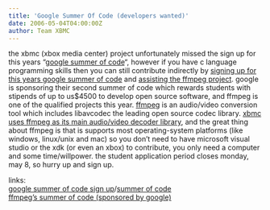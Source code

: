 ```yaml
---
title: 'Google Summer Of Code (developers wanted)'
date: 2006-05-04T04:00:00Z
author: Team XBMC
---
```

the xbmc (xbox media center) project unfortunately missed the sign up for this years “[google summer of code](https://developers.google.com/open-source/gsoc/2008/?csw=1)“, however if you have c language programming skills then you can still contribute indirectly by [signing up for this years google summer of code](http://code.google.com/soc/student_step1.html) and [assisting the ffmpeg project](https://wiki.multimedia.cx/index.php/Ffmpeg_summer_of_code). google is sponsoring their second summer of code which rewards students with stipends of up to us$4500 to develop open source software, and ffmpeg is one of the qualified projects this year. [ffmpeg](http://ffmpeg.sourceforge.net/index.php) is an audio/video conversion tool which includes libavcodec the leading open source codec library. [xbmc uses ffmpeg as its main audio/video decoder library](http://www.xboxmediaplayer.de/cgi-bin/forums/ikonboard.pl?act=st;f=4;t=1921), and the great thing about ffmpeg is that is supports most operating-system platforms (like windows, linux/unix and mac) so you don’t need to have microsoft visual studio or the xdk (or even an xbox) to contribute, you only need a computer and some time/willpower. the student application period closes monday, may 8, so hurry up and sign up.

 links:   
[google summer of code sign up](http://code.google.com/soc/student_step1.html)/[summer of code](https://developers.google.com/open-source/gsoc/?csw=1)  
[ffmpeg’s summer of code (sponsored by google)](https://wiki.multimedia.cx/index.php/Ffmpeg_summer_of_code)

 